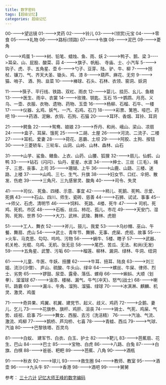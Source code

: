 ```yaml
---
title: 数字密码
tags: [超级记忆]
categories: 超级记忆
---
```

00---->望远镜
01---->灵药
02---->铃儿
03---->(领赏)元宝
04---->零食
05---->礼物
06---->路标(领路)
07---->令旗
08---->泥巴
09---->菱角

0---->鸡蛋
1---->树、铅笔、蜡烛、鱼、雨、妖
2---->鸭子、鹅、梁
3---->耳朵、山、屁股、酸菜、蒜
4---->旗子、帆船、 寺庙、士、小汽车
5---->钩子、虎、手、五角星、壶
6---->勺子、豆芽、陆、驴、牛、柳
7---->拐杖、镰刀、气、齐天大圣、锄头、鸡、漆
8---->葫芦、麻花、无穷
9---->猫、哨子、 酒、狗、韭菜
10---->棒球、石头、石林、衣领、窑洞、妖洞

11---->筷子、平行线、铁路、双杠、雨衣
12---->婴儿、挂历、幺儿、鱼粮
13---->医生、雨伞、衣裳
14---->玫瑰、钥匙、玉石
15——>鹦鹉、月亮、义乌、一壶、衣服、衣物、遗物、药物、玉壶
16---->杨柳、石榴、石牛、一楼
17---->仪器、幺鸡、妖气、一汽、石鸡、石刀
18---->彩票、篱笆、哑巴、药吧
19---->药酒、泥鳅、衣钩、石狗、石猫
20---->耳环、香烟、耳铃、耳洞

21---->鳄鱼
22---->鸳鸯、娘娘
23---->乔丹、和尚、峨山、梁山、凉扇
24---->盒子、耳屎、饿死
25---->二胡、土屋
26---->河流、二流子、二楼
27---->耳机、爱妻
28---->荷花、恶霸、土坝
29---->阿胶、土狗、按钮
30---->三菱轿车、三轮车、山洞、山岭、山林、森林、山石

31---->山芋、鲨鱼、鳝鱼、上衣、山药、山腰、狐狸
32---->扇儿、仙鹤、山鸭
33---->钻石（闪闪）、仙丹、星星、水波
34---->绅士、三丝（三毛）、绳子、三思、丧事、上司
35---->珊瑚、上午
36---->山鹿、山路、三楼、迷路、上楼
37---->山鸡、三七、生气、升旗
38---->妇女节、口红、伞把、散发、伤疤
39---->三角尺、三九感冒灵、酸角
40---->司令、失灵

41---->司仪、 死鱼、四楼、示意、事宜
42---->柿儿、死鹅、死鸭、示爱、死俩
43---->石山、四川、师生、瓷砖、慈善
44---->石狮、试试、事事
45---->师父、石虎、清明节
46---->饲料、 死路、4楼、死牛
47----> 司机、死鸡、死机、市区
48---->石板、丝瓜、柿花、孤儿、市花
49---->天安门、湿狗、死狗、世界
50---->大刀、武林、武陵、舞林、虎胆

51---->工人、舞衣
52---->斧儿、鼓儿、我爱
53---->乌纱帽、巫山、午餐、舞扇、虎山
54---->武士、青年节、舞狮、无事、虎屎、虎视、故事
55---->火车、马克思、勾勾、呜呜、污物
56---->蜗牛、5楼、瞎子
57---->武器、机关枪、光棍、乌鸡、无机、张无忌
58---->尾巴、苦瓜、无法、和尚(无发)
59---->五角星、武警、污垢
60---->榴莲、柳林、漏洞、绿林、牛洞、纽洞

61---->儿童、牛医、牛妖、扭腰
62---->牛耳、扭耳、陆良
63---->刘三姐、流沙(沙僧）、 庐山、硫酸、牛头山、绿伞
64---->螺丝、牛屎、律师、烈士、劣势
65---->锣鼓、尿壶、露骨、落伍、螺母
66---->蝌蚪、大顺（划拳）、溜溜球
67---->油漆、楼梯、漏气、牛气(冲天)、怒气(战士)
68---->喇叭、路霸
69---->漏斗、牛角、溜狗、溜猫、绿球
70---->冰淇淋、麒麟、机灵、激灵、鸡蛋

71---->奇异果、鸡翼、机翼、建党节、起义、歧义、鸡药
72---->企鹅、妻儿、乞儿
73---->花旗参、旗杆、鸡肝、沮丧
74---->骑士、气死、鸡屎、气势、歧视、启事
75---->舞女、西服、去污（洗洁精）
76---->汽油、气流、激流、鸡柳
77---->鹊桥、芦沟桥、七喜
78---->青蛙、西瓜
79---->气球、 汽油
80---->巴黎铁塔、百灵鸟

81---->白蚁、 建军节、白衣、白玉、护士
82---->靶儿
83---->芭蕉扇、花生、巴山
84---->巴士
85---->宝物、白虎
86---->八路、白兔
87---->白旗、白棋
88---->爸爸、粑粑
89---->芭蕉、八角
90---->酒瓶

91---->秋衣
92---->球儿
93---->救生圈
94---->教师、教室
95---->酒壶
96---->九头牛
97---->香港
98---->酒吧
99---->舅舅

参考：
[三十六计](http://blog.sina.com.cn/s/blog_6108e7910102uza8.html)
[记忆大师王峰的数字编码](http://www.xuexila.com/jiyili/xunlian/71463.html)